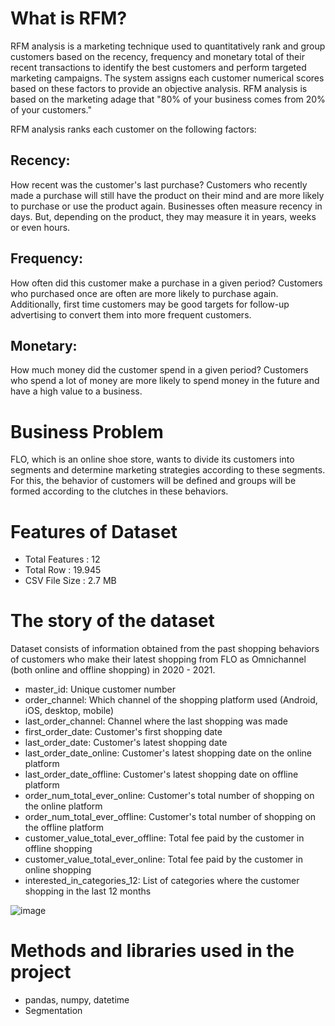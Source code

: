 # What is RFM?

RFM analysis is a marketing technique used to quantitatively rank and group customers based on the recency, frequency and monetary total of their recent transactions to identify the best customers and perform targeted marketing campaigns. The system assigns each customer numerical scores based on these factors to provide an objective analysis. RFM analysis is based on the marketing adage that "80% of your business comes from 20% of your customers."

RFM analysis ranks each customer on the following factors:

## Recency: 
How recent was the customer's last purchase? Customers who recently made a purchase will still have the product on their mind and are more likely to purchase or use the product again. Businesses often measure recency in days. But, depending on the product, they may measure it in years, weeks or even hours.

## Frequency: 
How often did this customer make a purchase in a given period? Customers who purchased once are often are more likely to purchase again. Additionally, first time customers may be good targets for follow-up advertising to convert them into more frequent customers.

## Monetary: 
How much money did the customer spend in a given period? Customers who spend a lot of money are more likely to spend money in the future and have a high value to a business.

# Business Problem
FLO, which is an online shoe store, wants to divide its customers into segments and determine marketing strategies according to these segments. For this, the behavior of customers will be defined and groups will be formed according to the clutches in these behaviors.

# Features of Dataset
* Total Features : 12
* Total Row : 19.945
* CSV File Size : 2.7 MB

# The story of the dataset
Dataset consists of information obtained from the past shopping behaviors of customers who make their latest shopping from FLO as Omnichannel (both online and offline shopping) in 2020 - 2021.

* master_id: Unique customer number
* order_channel: Which channel of the shopping platform used (Android, iOS, desktop, mobile)
* last_order_channel: Channel where the last shopping was made
* first_order_date: Customer's first shopping date
* last_order_date: Customer's latest shopping date
* last_order_date_online: Customer's latest shopping date on the online platform
* last_order_date_offline: Customer's latest shopping date on offline platform
* order_num_total_ever_online: Customer's total number of shopping on the online platform
* order_num_total_ever_offline: Customer's total number of shopping on the offline platform
* customer_value_total_ever_offline: Total fee paid by the customer in offline shopping
* customer_value_total_ever_online: Total fee paid by the customer in online shopping
* interested_in_categories_12: List of categories where the customer shopping in the last 12 months

![image](https://github.com/YaseminOzturkk/crm-analytics/assets/48058898/c18c6ed5-94d0-472d-a748-2b84bb47da44)

# Methods and libraries used in the project
* pandas, numpy, datetime
* Segmentation
